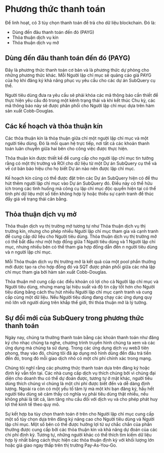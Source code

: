 # Phương thức thanh toán

Để linh hoạt, có 3 tùy chọn thanh toán để trả cho dữ liệu blockchain. Đó là:

- Dùng đến đâu thanh toán đến đó (PAYG)
- Thỏa thuận dịch vụ kín
- Thỏa thuận dịch vụ mở

## Dùng đến đâu thanh toán đến đó (PAYG)

Đây là phương thức thanh toán cơ bản và là phương thức dự phòng cho những phương thức khác. Mỗi Người lập chỉ mục sẽ quảng cáo giá PAYG của họ khi đăng ký khả năng phục vụ yêu cầu cho các dự án SubQuery cụ thể.

Người tiêu dùng đưa ra yêu cầu sẽ phải khóa các mã thông báo cần thiết để thực hiện yêu cầu đó trong một kênh trạng thái và khi kết thúc Chu kỳ, các mã thông báo này sẽ được phân phối cho Người lập chỉ mục dựa trên hàm sản xuất Cobb-Douglas.

## Các kế hoạch và thỏa thuận kín

Các thỏa thuận kín là thỏa thuận giữa chỉ một người lập chỉ mục và một người tiêu dùng. Đó là mối quan hệ trực tiếp, nơi tất cả các khoản thanh toán luân chuyển giữa hai bên cho công việc được thực hiện.

Thỏa thuận kín được thiết kế để cung cấp cho người lập chỉ mục tin tưởng rằng có một thị trường và ROI cho dữ liệu từ một Dự án SubQuery cụ thể và về cơ bản báo hiệu cho họ biết Dự án nào nên được lập chỉ mục.

Kế hoạch kín cũng có thể được đặt trên các Dự án SubQuery hiện có để thu hút thêm người lập chỉ mục vào Dự án SubQuery đó. Điều này có thể hữu ích trong các tình huống mà công cụ lập chỉ mục độc quyền hiện tại có thể tính phí dữ liệu một số tiền không hợp lý hoặc thiếu sự cạnh tranh để thúc đẩy giá về trạng thái cân bằng.

## Thỏa thuận dịch vụ mở

Thỏa thuận dịch vụ thị trường mở tương tự như Thỏa thuận dịch vụ thị trường kín, nhưng cho phép nhiều Người lập chỉ mục tham gia và cạnh tranh để cung cấp dữ liệu cho Người tiêu dùng. Thỏa thuận dịch vụ thị trường mở có thể bắt đầu như một hợp đồng giữa 1 Người tiêu dùng và 1 Người lập chỉ mục, nhưng nhiều bên có thể tham gia hợp đồng dẫn đến *n* người tiêu dùng và *n* người lập chỉ mục.

Mỗi Thỏa thuận dịch vụ thị trường mở là kết quả của một pool phần thưởng mới được tạo ra cho hợp đồng đó và SQT được phân phối giữa các nhà lập chỉ mục tham gia bởi hàm sản xuất Cobb-Douglas.

Thỏa thuận mở cung cấp các điều khoản có lợi cho cả Người lập chỉ mục và Người tiêu dùng, nhưng mang lại hiệu suất và độ tin cậy tốt hơn cho Người tiêu dùng bằng cách thu hút nhiều Người lập chỉ mục cạnh tranh và cung cấp cùng một dữ liệu. Nếu Người tiêu dùng đang chạy các ứng dụng quy mô lớn với người dùng trên khắp thế giới, thì thỏa thuận mở là lý tưởng.

## Sự đổi mới của SubQuery trong phương thức thanh toán

Ngày nay, chúng ta thường thanh toán bằng các khoản thanh toán như đăng ký cho nhạc chúng ta nghe, chương trình truyền hình chúng ta xem và các ứng dụng mà chúng ta sử dụng. Trong các ứng dụng dịch vụ web3 tiên phong, thay vào đó, chúng tôi đã áp dụng mô hình dùng đến đâu trả tiền đến đó, trong đó mỗi giao dịch nhỏ có một chi phí chính xác trong mạng.

Chúng tôi nghĩ rằng các phương thức thanh toán dựa trên đăng ký hoặc định kỳ vẫn tồn tại. Các nhà cung cấp dịch vụ thích chúng bởi vì chúng đại diện cho doanh thu có thể dự đoán được, tương tự ở mặt khác, người tiêu dùng thích chúng vì chúng là một chi phí được biết đến và dễ dàng định lượng. Ngoài ra còn có một yếu tố tâm lý mà một khi bạn đăng ký, hầu hết người tiêu dùng sẽ cảm thấy có nghĩa vụ phải tiêu dùng thật nhiều, nếu không phải là tất cả, làm tăng nhu cầu đối với dịch vụ và cho phép phát huy lợi thế kinh tế theo quy mô.

Sự kết hợp ba tùy chọn thanh toán ở trên cho Người lập chỉ mục cung cấp một số tùy chọn dựa trên đăng ký nâng cao cho Người tiêu dùng và Người lập chỉ mục. Một số bên có thể được hưởng lợi từ sự chắc chắn của phần thưởng được cung cấp bởi các thỏa thuận kín và khả năng dự đoán của các chi phí định kỳ. Tương tự, những người khác có thể thích tìm kiếm dữ liệu hợp lý nhất bằng cách thực hiện các thỏa thuận định kỳ với khối lượng lớn hoặc giá giao ngay thấp trên thị trường Pay-As-You-Go.
